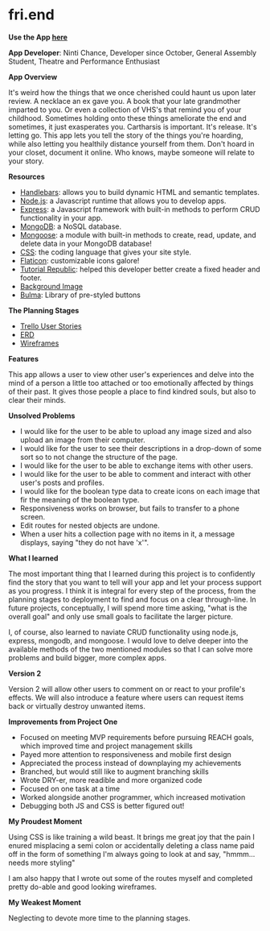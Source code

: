 # fri.end

**Use the App [here](https://fri-end.herokuapp.com/)**

**App Developer**: Ninti Chance, Developer since October, General Assembly Student, Theatre and Performance Enthusiast

**App Overview**

It's weird how the things that we once cherished could haunt us upon later review. A necklace an ex gave you. A book that your late grandmother imparted to you. Or even a collection of VHS's that remind you of your childhood. Sometimes holding onto these things ameliorate the end and sometimes, it just exasperates you. Cartharsis is important. It's release. It's letting go. This app lets you tell the story of the things you're hoarding, while also letting you healthily distance yourself from them. Don't hoard in your closet, document it online. Who knows, maybe someone will relate to your story.

**Resources**

* [Handlebars](http://handlebarsjs.com/): allows you to build dynamic HTML and semantic templates.
* [Node.js](https://nodejs.org/en/): a Javascript runtime that allows you to develop apps.
* [Express](https://expressjs.com/): a Javascript framework with built-in methods to perform CRUD functionality in your app.
* [MongoDB](https://www.mongodb.com/): a NoSQL database.
* [Mongoose](https://www.mongodb.com/): a module with built-in methods to create, read, update, and delete data in your MongoDB database!
* [CSS](https://expressjs.com/): the coding language that gives your site style.
* [Flaticon](https://www.flaticon.com/): customizable icons galore!
* [Tutorial Republic](https://www.tutorialrepublic.com/faq/how-to-create-fixed-header-or-footer-using-css.php): helped this developer better create a fixed header and footer.
* [Background Image](https://images.unsplash.com/photo-1509343256512-d77a5cb3791b?auto=format&fit=crop&w=750&q=80)
* [Bulma](https://bulma.io/documentation/elements/button/): Library of pre-styled buttons

**The Planning Stages**

* [Trello User Stories](https://trello.com/b/gTRBZMog/frend)
* [ERD](https://www.figma.com/file/a4W88rVGZ71PVvANqRQOSPfq/fr!end-app-ERD)
* [Wireframes](https://www.figma.com/file/bT131n3IUVRdWtxGFBrkORUY/fr!end-app-Wireframes?node-id=2%3A11)

**Features**

This app allows a user to view other user's experiences and delve into the mind of a person a little too attached or too emotionally affected by things of their past. It gives those people a place to find kindred souls, but also to clear their minds.


**Unsolved Problems**

* I would like for the user to be able to upload any image sized and also upload an image from their computer.
* I would like for the user to see their descriptions in a drop-down of some sort so to not change the structure of the page.
* I would like for the user to be able to exchange items with other users.
* I would like for the user to be able to comment and interact with other user's posts and profiles.
* I would like for the boolean type data to create icons on each image that fir the meaning of the boolean type.
* Responsiveness works on browser, but fails to transfer to a phone screen.
* Edit routes for nested objects are undone.
* When a user hits a collection page with no items in it, a message displays, saying "they do not have 'x'".

**What I learned**

The most important thing that I learned during this project is to confidently find the story that you want to tell will your app and let your process support as you progress. I think it is integral for every step of the process, from the planning stages to deployment to find and focus on a clear through-line. In future projects, conceptually, I will spend more time asking, "what is the overall goal" and only use small goals to facilitate the larger picture.

I, of course, also learned to naviate CRUD functionality using node.js, express, mongodb, and mongoose. I would love to delve deeper into the available methods of the two mentioned modules so that I can solve more problems and build bigger, more complex apps.

**Version 2**

Version 2 will allow other users to comment on or react to your profile's effects. We will also introduce a feature where users can request items back or virtually destroy unwanted items.

**Improvements from Project One**
* Focused on meeting MVP requirements before pursuing REACH goals, which improved time and project management skills
* Payed more attention to responsiveness and mobile first design
* Appreciated the process instead of downplaying my achievements
* Branched, but would still like to augment branching skills
* Wrote DRY-er, more readible and more organized code
* Focused on one task at a time
* Worked alongside another programmer, which increased motivation
* Debugging both JS and CSS is better figured out!

**My Proudest Moment**

Using CSS is like training a wild beast. It brings me great joy that the pain I enured misplacing a semi colon or accidentally deleting a class name paid off in the form of something I'm always going to look at and say, "hmmm... needs more styling"

I am also happy that I wrote out some of the routes myself and completed pretty do-able and good looking wireframes. 

**My Weakest Moment**

Neglecting to devote more time to the planning stages.